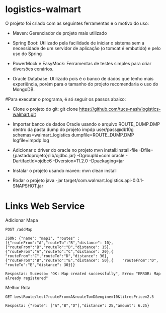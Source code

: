 # logistics-walmart

O projeto foi criado com as seguintes ferramentas e o motivo do uso:

- Maven: Gerenciador de projeto mais utilizado

- Spring Boot: Utilizado pela facilidade de iniciar o sistema sem a necessidade de um servidor de aplicação (o tomcat é embutido) e pelo uso do Spring

- PowerMock e EasyMock: Ferramentas de testes simples para criar diversões cenários.

- Oracle Database: Utilizado pois é o banco de dados que tenho mais experiência, porém para o tamanho do projeto recomendaria o uso do MongoDB.


#Para executar o programa, é só seguir os passos abaixo:

- Clone o projeto do git: 
	git clone https://github.com/tucs-nash/logistics-walmart.git

- Importar banco de dados Oracle usando o arquivo ROUTE_DUMP.DMP dentro da pasta dump do projeto
	impdp user/pass@db10g schemas=walmart_logistics dumpfile=ROUTE_DUMP.DMP logfile=impdp.log

- Adicionar o driver do oracle no projeto
	mvn install:install-file -Dfile={pastadoprojeto}/lib/ojdbc.jar} -DgroupId=com.oracle -DartifactId=ojdbc6 -Dversion=11.2.0 -Dpackaging=jar

- Instalar o projeto usando maven:
	mvn clean install

- Rodar o projeto
	java -jar target/com.walmart.logistics.api-0.0.1-SNAPSHOT.jar

# Links Web Service
 Adicionar Mapa
 	
 	POST /addMap
 
 	JSON: {"name": "map1", "routes" : [{"routeFrom":"A","routeTo":"B","distance": 10},{"routeFrom":"B","routeTo":"D","distance": 15},{"routeFrom":"A","routeTo":"C","distance": 20},{   "routeFrom":"C","routeTo":"D","distance": 30},{"routeFrom":"B","routeTo":"E","distance": 50},{    "routeFrom":"D", "routeTo":"E","distance": 30}]}
 
 	Respostas: Sucesso= "OK: Map created successfully", Erro= "ERROR: Map already registered"
 
 Melhor Rota
 
 	GET bestRoute/test?routeFrom=A&routeTo=D&engine=10&litresPrice=2.5
 	
 	Resposta: {"route": ["A","B","D"],"distance": 25,"amount": 6.25}	